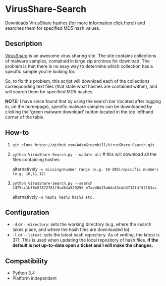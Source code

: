 # VirusShare-Search
Downloads VirusShare hashes ([for more information click here!][2]) and searches them for specified MD5 hash values.

## Description
[VirusShare][1] is an awesome virus sharing site. The site contains collections of malware samples, contained in large zip archives for download. The problem is that there is no easy way to determine which collection has a specific sample you're looking for.

So, to fix this problem, this script will download each of the collections corresponding text files (that state what hashes are contained within), and will search them for specified MD5 hashes.

**NOTE:** I have since found that by using the search bar (located after logging in, on the homepage), specific malware samples can be downloaded by clicking the 'green malware download' button located in the top lefthand corner of the table.

## How-to
1. `git clone https://github.com/AdamGreenhill/VirusShare-Search.git`
2. `python VirusShare-Search.py --update all`   # this will download all the files containing hashes

    alternatively `-u missing/number range (e.g. 10-200)/specific numbers (e.g. 10,11,12)`

3. `python VirusShare-Search.py --search 2d75cc1bf8e57872781f9cd04a529256 e7ae40d25a6da15cdd3712f4f55153ac`

    alternatively `-s hash1 hash2 hash3 etc.`
 
## Configuration
- `-d` or `--directory`: sets the working directory (e.g. where the search takes place, and where the hash files are downloaded to)
- `-l` or `--latest`: sets the latest hash repository. As of writing, the latest is 371. This is used when updating the local repository of hash files. **If the default is not up-to-date open a ticket and I will make the changes.**

## Compatibility
- Python 3.4
- Platform independent

[1]: https://virusshare.com/
[2]: https://virusshare.com/hashes.4n6
